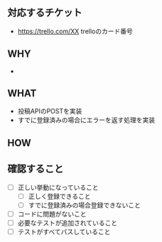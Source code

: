 ## 対応するチケット

* https://trello.com/XX trelloのカード番号

## WHY
*

## WHAT

* 投稿APIのPOSTを実装
* すでに登録済みの場合にエラーを返す処理を実装

## HOW

## 確認すること

* [ ] 正しい挙動になっていること
    * [ ] 正しく登録できること
    * [ ] すでに登録済みの場合登録できないこと
* [ ] コードに問題がないこと
* [ ] 必要なテストが追加されていること
* [ ] テストがすべてパスしていること
